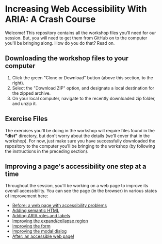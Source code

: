 # Increasing Web Accessibility With ARIA: A Crash Course

Welcome! This repository contains all the workshop files you'll need for our session. But, you will need to get them from GitHub on to the computer you'll be bringing along. How do you do that? Read on. 

## Downloading the workshop files to your computer
1. Click the green "Clone or Download" button (above this section, to the right).
2. Select the "Download ZIP" option, and designate a local destination for the zipped archive.
3. On your local computer, navigate to the recently downloaded zip folder, and unzip it.

## Exercise Files
The exercises you'll be doing in the workshop will require files found in the **"dist"** directory, but don't worry about the details (we'll cover that in the workshop). For now, just make sure you have successfully downloaded the repository to the computer you'll be bringing to the workshop (by following the instructions in the preceding section).

## Improving a page's accessibility one step at a time 
Throughout the session, you'll be working on a web page to improve its overall accessibility. You can see the page (in the browser) in various states of improvement here: 
* <a href="https://cdn.rawgit.com/uwfrontendtech/aria-workshop-ahg/master/dist/before-any-changes/">Before: a web page with accessibility problems</a>
* <a href="https://cdn.rawgit.com/uwfrontendtech/aria-workshop-ahg/master/dist/Exercise-1-Semantic-HTML/semantics-after.html">Adding semantic HTML</a>
* <a href="https://cdn.rawgit.com/uwfrontendtech/aria-workshop-ahg/master/dist/Exercise-2-Landmark-Roles-Labeling/landmark-after.html">Adding ARIA roles and labels</a>
* <a href="https://cdn.rawgit.com/uwfrontendtech/aria-workshop-ahg/master/dist/Exercise-3-Showing-Hiding-Content/show-hide-after.html">Improving the expand/collapse region</a>
* <a href="https://cdn.rawgit.com/uwfrontendtech/aria-workshop-ahg/master/dist/Exercise-4-Forms/forms-after.html">Improving the form</a>
* <a href="https://cdn.rawgit.com/uwfrontendtech/aria-workshop-ahg/master/dist/Exercise-5-Modal-Dialogs/modal-1-after.html">Improving the modal dialog</a>
* <a href="https://cdn.rawgit.com/uwfrontendtech/aria-workshop-ahg/master/dist/after-all-changes/">After: an accessible web page!</a>
